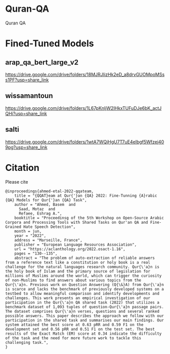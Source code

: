 # Quran-QA
Quran QA


# Fined-Tuned Models 

## arap_qa_bert_large_v2
https://drive.google.com/drive/folders/18MJRJIizHk2eD_a8drvGUOMpoMSss1PF?usp=share_link

## wissamantoun
https://drive.google.com/drive/folders/1L67pKnljW2IHkxTUFuDJe6bK_actJQHi?usp=share_link

## salti
https://drive.google.com/drive/folders/1wtA7WQjHgU7T7uE4eIbgf5Wfzej409pg?usp=share_link


# Citation 
Please cite 
```
@inproceedings{ahmed-etal-2022-qqateam,
    title = "{QQAT}eam at Qur{'}an {QA} 2022: Fine-Tunning {A}rabic {QA} Models for Qur{'}an {QA} Task",
    author = "Ahmed, Basem  and
      Saad, Motaz  and
      Refaee, Eshrag A.",
    booktitle = "Proceedinsg of the 5th Workshop on Open-Source Arabic Corpora and Processing Tools with Shared Tasks on Qur'an QA and Fine-Grained Hate Speech Detection",
    month = jun,
    year = "2022",
    address = "Marseille, France",
    publisher = "European Language Resources Association",
    url = "https://aclanthology.org/2022.osact-1.16",
    pages = "130--135",
    abstract = "The problem of auto-extraction of reliable answers from a reference text like a constitution or holy book is a real challenge for the natural languages research community. Qur{\'a}n is the holy book of Islam and the primary source of legislation for millions of Muslims around the world, which can trigger the curiosity of non-Muslims to find answers about various topics from the Qur{\'a}n. Previous work on Question Answering (Q{\&}A) from Qur{\'a}n is scarce and lacks the benchmark of previously developed systems on a testbed to allow meaningful comparison and identify developments and challenges. This work presents an empirical investigation of our participation in the Qur{\'a}n QA shared task (2022) that utilizes a benchmark dataset of 1,093 tuples of question-Qur{\'a}n passage pairs. The dataset comprises Qur{\'a}n verses, questions and several ranked possible answers. This paper describes the approach we follow with our participation in the shared task and summarises our main findings. Our system attained the best score at 0.63 pRR and 0.59 F1 on the development set and 0.56 pRR and 0.51 F1 on the test set. The best results of the Exact Match (EM) score at 0.34 indicate the difficulty of the task and the need for more future work to tackle this challenging task.",
}
```
